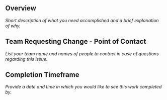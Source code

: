 ## Overview

_Short description of what you need accomplished and a brief explanation of why._

## Team Requesting Change - Point of Contact

_List your team name and names of people to contact in case of questions regarding this issue._

## Completion Timeframe

_Provide a date and time in which you would like to see this work completed by._
